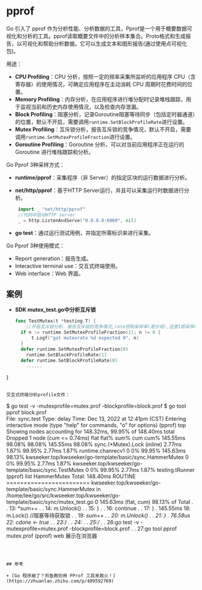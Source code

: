 # pprof

Go 引入了 pprof 作为分析性能、分析数据的工具，Pprof是一个用于概要数据可视化和分析的工具。pprof读取概要文件中的分析样本集合。Proto格式和生成报告，以可视化和帮助分析数据。它可以生成文本和图形报告(通过使用点可视化包)。

用途：

- **CPU Profiling**：CPU 分析，按照一定的频率采集所监听的应用程序 CPU（含寄存器）的使用情况，可确定应用程序在主动消耗 CPU 周期时花费时间的位置。
- **Memory Profiling**：内存分析，在应用程序进行堆分配时记录堆栈跟踪，用于监视当前和历史内存使用情况，以及检查内存泄漏。
- **Block Profiling**：阻塞分析，记录Goroutine阻塞等待同步（包括定时器通道）的位置，默认不开启，需要调用`runtime.SetBlockProfileRate`进行设置。
- **Mutex Profiling**：互斥锁分析，报告互斥锁的竞争情况，默认不开启，需要调用`runtime.SetMutexProfileFraction`进行设置。
- **Goroutine Profiling**：Goroutine 分析，可以对当前应用程序正在运行的 Goroutine 进行堆栈跟踪和分析。

Go Pprof 3种采样方式：

- **runtime/pprof**：采集程序（非 Server）的指定区块的运行数据进行分析。

- **net/http/pprof**：基于HTTP Server运行，并且可以采集运行时数据进行分析。

  ```go
   import _ "net/http/pprof"
   //代码中启动HTTP server
   _ = http.ListenAndServe("0.0.0.0:6060", nil)
  ```

- **go test**：通过运行测试用例，并指定所需标识来进行采集。

Go Pprof 3种使用模式：

- Report generation：报告生成。
- Interactive terminal use：交互式终端使用。
- Web interface：Web 界面。



## 案例

+ **SDK mutex_test.go中分析互斥锁**

  ```go
  func TestMutex(t *testing.T) {
      //开启互斥锁分析，报告互斥锁的竞争情况,rate控制采样率(是分母),这里1即采样率1/1，即100%的采样率 
  	if n := runtime.SetMutexProfileFraction(1); n != 0 {
  		t.Logf("got mutexrate %d expected 0", n)
  	}
  	defer runtime.SetMutexProfileFraction(0)
      runtime.SetBlockProfileRate(1)
  	defer runtime.SetBlockProfileRate(0)
      ......
}
  ```
  
  交互式终端分析profile文件：
  
  ```
  $ go test -v -mutexprofile=mutex.prof -blockprofile=block.prof
  $ go tool pprof block.prof                                    
  File: sync.test
  Type: delay
  Time: Dec 13, 2022 at 12:41pm (CST)
  Entering interactive mode (type "help" for commands, "o" for options)
  (pprof) top
  Showing nodes accounting for 148.32ms, 99.95% of 148.40ms total
  Dropped 1 node (cum <= 0.74ms)
        flat  flat%   sum%        cum   cum%
    145.55ms 98.08% 98.08%   145.55ms 98.08%  sync.(*Mutex).Lock (inline)
      2.77ms  1.87% 99.95%     2.77ms  1.87%  runtime.chanrecv1
           0     0% 99.95%   145.63ms 98.13%  kwseeker.top/kwseeker/go-template/basic/sync.HammerMutex
           0     0% 99.95%     2.77ms  1.87%  kwseeker.top/kwseeker/go-template/basic/sync.TestMutex
           0     0% 99.95%     2.77ms  1.87%  testing.tRunner
  (pprof) list HammerMutex
  Total: 148.40ms
  ROUTINE ======================== kwseeker.top/kwseeker/go-template/basic/sync.HammerMutex in /home/lee/go/src/kwseeker.top/kwseeker/go-template/basic/sync/mutex_test.go
           0   145.63ms (flat, cum) 98.13% of Total
           .          .     13:                           *sum++
           .          .     14:                           m.Unlock()
           .          .     15:                   }
           .          .     16:                   continue
           .          .     17:           }
           .   145.55ms     18:           m.Lock() //阻塞等待获取锁
           .          .     19:           *sum++
           .          .     20:           m.Unlock()
           .          .     21:   }
           .    76.58us     22:   cdone <- true
           .          .     23:}
           .          .     24:
           .          .     25:/*
           .          .     26:go test -v -mutexprofile=mutex.prof -blockprofile=block.prof
           .          .     27:go tool pprof mutex.prof
  (pprof) web
  展示在浏览器
  ```



## 参考

+ [Go 程序崩了？煎鱼教你用 PProf 工具来救火！](https://zhuanlan.zhihu.com/p/409592769)